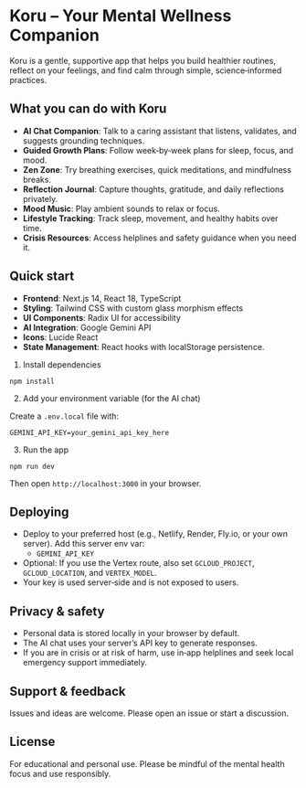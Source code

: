 # Koru – Your Mental Wellness Companion

Koru is a gentle, supportive app that helps you build healthier routines, reflect on your feelings, and find calm through simple, science‑informed practices.

## What you can do with Koru

- **AI Chat Companion**: Talk to a caring assistant that listens, validates, and suggests grounding techniques.
- **Guided Growth Plans**: Follow week‑by‑week plans for sleep, focus, and mood.
- **Zen Zone**: Try breathing exercises, quick meditations, and mindfulness breaks.
- **Reflection Journal**: Capture thoughts, gratitude, and daily reflections privately.
- **Mood Music**: Play ambient sounds to relax or focus.
- **Lifestyle Tracking**: Track sleep, movement, and healthy habits over time.
- **Crisis Resources**: Access helplines and safety guidance when you need it.

## Quick start
- **Frontend**: Next.js 14, React 18, TypeScript
- **Styling**: Tailwind CSS with custom glass morphism effects
- **UI Components**: Radix UI for accessibility
- **AI Integration**: Google Gemini API
- **Icons**: Lucide React
- **State Management**: React hooks with localStorage persistence.

1) Install dependencies

```
npm install
```

2) Add your environment variable (for the AI chat)

Create a `.env.local` file with:

```
GEMINI_API_KEY=your_gemini_api_key_here
```

3) Run the app

```
npm run dev
```

Then open `http://localhost:3000` in your browser.

## Deploying

- Deploy to your preferred host (e.g., Netlify, Render, Fly.io, or your own server). Add this server env var:
  - `GEMINI_API_KEY`
- Optional: If you use the Vertex route, also set `GCLOUD_PROJECT`, `GCLOUD_LOCATION`, and `VERTEX_MODEL`.
- Your key is used server‑side and is not exposed to users.

## Privacy & safety

- Personal data is stored locally in your browser by default.
- The AI chat uses your server’s API key to generate responses.
- If you are in crisis or at risk of harm, use in‑app helplines and seek local emergency support immediately.

## Support & feedback

Issues and ideas are welcome. Please open an issue or start a discussion.

## License

For educational and personal use. Please be mindful of the mental health focus and use responsibly.